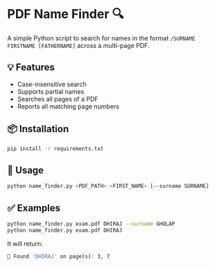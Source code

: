 

# PDF Name Finder 🔍

A simple Python script to search for names in the format `/SURNAME FIRSTNAME [FATHERNAME]` across a multi-page PDF.

## 💡 Features
- Case-insensitive search
- Supports partial names
- Searches all pages of a PDF
- Reports all matching page numbers

## 📦 Installation

```bash
pip install -r requirements.txt
```
## 🚀 Usage
```bash
python name_finder.py <PDF_PATH> <FIRST_NAME> [--surname SURNAME]
```
## ✅ Examples
```bash
python name_finder.py exam.pdf DHIRAJ --surname GHOLAP
python name_finder.py exam.pdf DHIRAJ
```
It will return:
```bash 
🧾 Found 'DHIRAJ' on page(s): 3, 7
```
